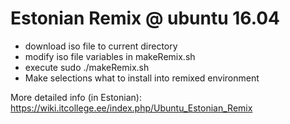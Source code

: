 
Estonian Remix @ ubuntu 16.04
=============================


- download iso file to current directory
- modify iso file variables in makeRemix.sh
- execute sudo ./makeRemix.sh
- Make selections what to install into remixed environment

More detailed info (in Estonian): https://wiki.itcollege.ee/index.php/Ubuntu_Estonian_Remix
